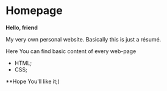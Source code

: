 # Homepage

**Hello, friend**

My very own personal website. Basically this is just a résumé.

Here You can find basic content of every web-page 
 - HTML;
 - CSS;

**Hope You'll like it;)
